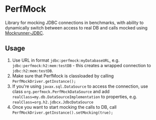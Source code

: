 # PerfMock

Library for mocking JDBC connections in benchmarks, with ability to dynamically switch between access to real DB
and calls mocked using [Mockrunner-JDBC](http://mockrunner.github.io/).

## Usage

1. Use URL in format `jdbc:perfmock:myDatabaseURL`, e.g. `jdbc:perfmock:h2:mem:testDB` - this creates
   a wrapped connection to `jdbc:h2:mem:testDB`.
2. Make sure that PerfMock is classloaded by calling `PerfMockDriver.getInstance();`
3. If you're using `javax.sql.DataSource` to access the connection, use class `org.perfmock.PerfMockDataSource`
   and add `realClass=my.db.DataSourceImplementation` to properties, e.g. `realClass=org.h2.jdbcx.JdbcDataSource`
4. Once you want to start mocking the calls to DB, call `PerfMockDriver.getInstance().setMocking(true);`

